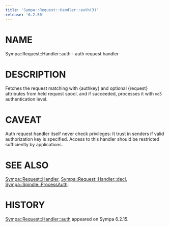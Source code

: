 ```yaml
---
title: 'Sympa::Request::Handler::auth(3)'
release: '6.2.50'
---
```


# NAME

Sympa::Request::Handler::auth - auth request handler

# DESCRIPTION

Fetches the request matching with {authkey} and optional {request} attributes
from held request spool,
and if succeeded, processes it with `md5` authentication level.

# CAVEAT

Auth request handler itself never check privileges:
It trust in senders if valid authorization key is specified.
Access to this handler should be restricted sufficiently by applications.

# SEE ALSO

[Sympa::Request::Handler](./Sympa-Request-Handler.3.md),
[Sympa::Request::Handler::decl](./Sympa-Request-Handler-decl.3.md),
[Sympa::Spindle::ProcessAuth](./Sympa-Spindle-ProcessAuth.3.md).

# HISTORY

[Sympa::Request::Handler::auth](./Sympa-Request-Handler-auth.3.md) appeared on Sympa 6.2.15.
